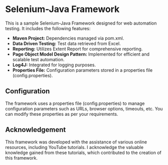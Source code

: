 # Selenium-Java Framework

This is a sample Selenium-Java Framework designed for web automation testing. It includes the following features:

- **Maven Project:** Dependencies managed via pom.xml.
- **Data Driven Testing:** Test data retrieved from Excel.
- **Reporting:** Utilizes Extent Report for comprehensive reporting.
- **Page Object Model Design Pattern:** Implemented for efficient and scalable test automation.
- **Log4J:** Integrated for logging purposes.
- **Properties File:** Configuration parameters stored in a properties file (config.properties).

## Configuration
The framework uses a properties file (config.properties) to manage configuration parameters such as URLs, browser options, timeouts, etc. You can modify these properties as per your requirements.
## Acknowledgement
This framework was developed with the assistance of various online resources, including YouTube tutorials. I acknowledge the valuable knowledge gained from these tutorials, which contributed to the creation of this framework.
